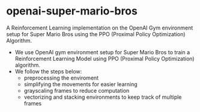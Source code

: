# openai-super-mario-bros

A Reinforcement Learning implementation on the OpenAI Gym environment setup for Super Mario Bros using the PPO (Proximal Policy Optimization) Algorithm.

- We use OpenAI gym environment setup for Super Mario Bros to train a Reinforcement Learning Model using PPO (Proximal Policy Optimization) algorithm.
- We follow the steps below: 
    - preprocessing the enviroment
    - simplifying the movements for easier learning
    - grayscaling frames to reduce computation
    - vectorizing and stacking environments to keep track of multiple frames
